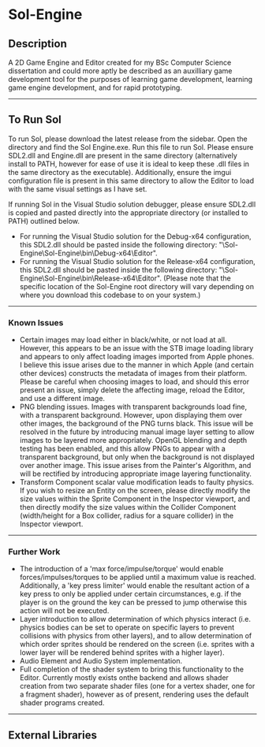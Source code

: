 # Sol-Engine

## Description

A 2D Game Engine and Editor created for my BSc Computer Science dissertation and could more aptly be described as an auxilliary game development tool for the purposes of learning game development, learning game engine development, and for rapid prototyping.

---

## To Run Sol
To run Sol, please download the latest release from the sidebar. Open the directory and find the Sol Engine.exe. Run this file to run Sol. Please ensure SDL2.dll and Engine.dll are present in the same directory (alternatively install to PATH, however for ease of use it is ideal to keep these .dll files in the same directory as the executable). Additionally, ensure the imgui configuration file is present in this same directory to allow the Editor to load with the same visual settings as I have set.

If running Sol in the Visual Studio solution debugger, please ensure SDL2.dll is copied and pasted directly into the appropriate directory (or installed to PATH) outlined below.
- For running the Visual Studio solution for the Debug-x64 configuration, this SDL2.dll should be pasted inside the following directory: "\Sol-Engine\Sol-Engine\bin\Debug-x64\Editor".
- For running the Visual Studio solution for the Release-x64 configuration, this SDL2.dll should be pasted inside the following directory: "\Sol-Engine\Sol-Engine\bin\Release-x64\Editor".
(Please note that the specific location of the Sol-Engine root directory will vary depending on where you download this codebase to on your system.)

---

### Known Issues
- Certain images may load either in black/white, or not load at all. However, this appears to be an issue with the STB image loading library and appears to only affect loading images imported from Apple phones. I believe this issue arises due to the manner in which Apple (and certain other devices) constructs the metadata of images from their platform. Please be careful when choosing images to load, and should this error present an issue, simply delete the affecting image, reload the Editor, and use a different image.
- PNG blending issues. Images with transparent backgrounds load fine, with a transparent background. However, upon displaying them over other images, the background of the PNG turns black. This issue will be resolved in the future by introducing manual image layer setting to allow images to be layered more appropriately. OpenGL blending and depth testing has been enabled, and this allow PNGs to appear with a transparent background, but only when the background is not displayed over another image. This issue arises from the Painter's Algorithm, and will be rectified by introducing appropriate image layering functionality.
- Transform Component scalar value modification leads to faulty physics. If you wish to resize an Entity on the screen, please directly modify the size values within the Sprite Component in the Inspector viewport, and  then directly modify the size values within the Collider Component (width/height for a Box collider, radius for a square collider) in the Inspector viewport.

---

### Further Work
- The introduction of a 'max force/impulse/torque' would enable forces/impulses/torques to be applied until a maximum value is reached. Additionally, a 'key press limiter' would enable the resultant action of a key press to only be applied under certain circumstances, e.g. if the player is on the ground the key can be pressed to jump otherwise this action will not be executed.
- Layer introduction to allow determination of which physics interact (i.e. physics bodies can be set to operate on specific layers to prevent collisions with physics from other layers), and to allow determination of which order sprites should be rendered on the screen (i.e. sprites with a lower layer will be rendered behind sprites with a higher layer).
- Audio Element and Audio System implementation.
- Full completion of the shader system to bring this functionality to the Editor. Currently mostly exists onthe backend and allows shader creation from two separate shader files (one for a vertex shader, one for a fragment shader), however as of present, rendering uses the default shader programs created.

---

## External Libraries

